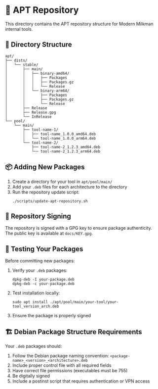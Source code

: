 # 🐧 APT Repository

This directory contains the APT repository structure for Modern Milkman internal tools.

## 📁 Directory Structure

```
apt/
├── dists/
│   └── stable/
│       ├── main/
│       │   ├── binary-amd64/
│       │   │   ├── Packages
│       │   │   ├── Packages.gz
│       │   │   └── Release
│       │   └── binary-arm64/
│       │       ├── Packages
│       │       ├── Packages.gz
│       │       └── Release
│       ├── Release
│       ├── Release.gpg
│       └── InRelease
└── pool/
    └── main/
        ├── tool-name-1/
        │   ├── tool-name_1.0.0_amd64.deb
        │   └── tool-name_1.0.0_arm64.deb
        └── tool-name-2/
            ├── tool-name-2_1.2.3_amd64.deb
            └── tool-name-2_1.2.3_arm64.deb
```

## 📦 Adding New Packages

1. Create a directory for your tool in `apt/pool/main/`
2. Add your `.deb` files for each architecture to the directory
3. Run the repository update script:
   ```
   ./scripts/update-apt-repository.sh
   ```

## 🔑 Repository Signing

The repository is signed with a GPG key to ensure package authenticity. The public key is available at `docs/KEY.gpg`.

## 🧪 Testing Your Packages

Before committing new packages:

1. Verify your `.deb` packages:
   ```
   dpkg-deb -I your-package.deb
   dpkg-deb -c your-package.deb
   ```

2. Test installation locally:
   ```
   sudo apt install ./apt/pool/main/your-tool/your-tool_version_arch.deb
   ```

3. Ensure the package is properly signed

## 🏗️ Debian Package Structure Requirements

Your `.deb` packages should:

1. Follow the Debian package naming convention: `<package-name>_<version>_<architecture>.deb`
2. Include proper control file with all required fields
3. Have correct file permissions (executables must be 755)
4. Be digitally signed
5. Include a postinst script that requires authentication or VPN access